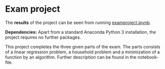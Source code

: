 # Exam project

The **results** of the project can be seen from running [examproject.ipynb](examproject.ipynb).

**Dependencies:** Apart from a standard Anaconda Python 3 installation, the project requires no further packages.

This project completes the three given parts of the exam. The parts consists of a linear regression problem, a household problem and a minimization of a function by an algorithm. Further description can be found in the notebook-file. 

